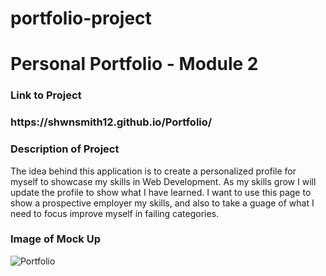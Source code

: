 # portfolio-project

<h1>Personal Portfolio - Module 2</h1>

<h3>Link to Project<h3>
https://shwnsmith12.github.io/Portfolio/

<h3>Description of Project</h3>
The idea behind this application is to create a personalized profile for myself to showcase my skills in Web Development. As my skills grow I will update the profile to show what I have learned. I want to use this page to show a prospective employer my skills, and also to take a guage of what I need to focus improve myself in failing categories.

<h3>Image of Mock Up</h3>

![Portfolio](https://user-images.githubusercontent.com/110200047/192394598-d36406ac-de7c-4152-afeb-d2ea2351dcfe.jpeg)
